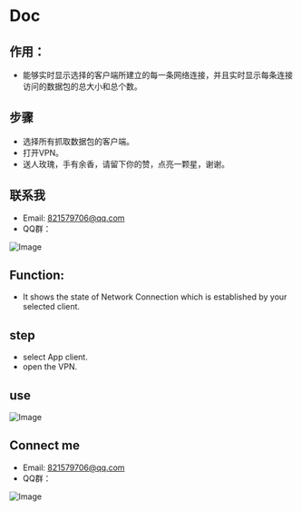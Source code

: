 # Doc

## 作用：
* 能够实时显示选择的客户端所建立的每一条网络连接，并且实时显示每条连接访问的数据包的总大小和总个数。
## 步骤
* 选择所有抓取数据包的客户端。
* 打开VPN。
* 送人玫瑰，手有余香，请留下你的赞，点亮一颗星，谢谢。
## 联系我
* Email: 821579706@qq.com
* QQ群：


![Image](https://github.com/huolizhuminh/NetWorkPacketCapture/blob/master/images/安卓VPN抓包研究群二维码.png)

## Function:
* It shows the state of Network Connection which is established by your selected client.
## step
* select App client.
* open the VPN.
## use
![Image](https://github.com/huolizhuminh/NetWorkPacketCapture/blob/master/images/result.png)
## Connect me
* Email: 821579706@qq.com
* QQ群：


![Image](https://github.com/huolizhuminh/NetWorkPacketCapture/blob/master/images/安卓VPN抓包研究群二维码.png)











